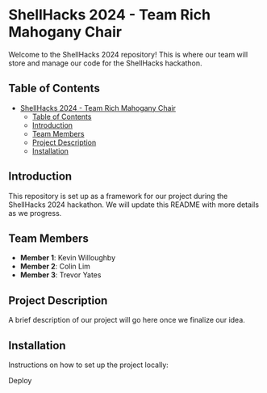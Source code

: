 # ShellHacks 2024 - Team Rich Mahogany Chair

Welcome to the ShellHacks 2024 repository! This is where our team will store and manage our code for the ShellHacks hackathon.

## Table of Contents

- [ShellHacks 2024 - Team Rich Mahogany Chair](#shellhacks-2024---team-rich-mahogany-chair)
  - [Table of Contents](#table-of-contents)
  - [Introduction](#introduction)
  - [Team Members](#team-members)
  - [Project Description](#project-description)
  - [Installation](#installation)

## Introduction

This repository is set up as a framework for our project during the ShellHacks 2024 hackathon. We will update this README with more details as we progress.

## Team Members

- **Member 1**: Kevin Willoughby
- **Member 2**: Colin Lim
- **Member 3**: Trevor Yates

## Project Description

A brief description of our project will go here once we finalize our idea.

## Installation

Instructions on how to set up the project locally:

Deploy